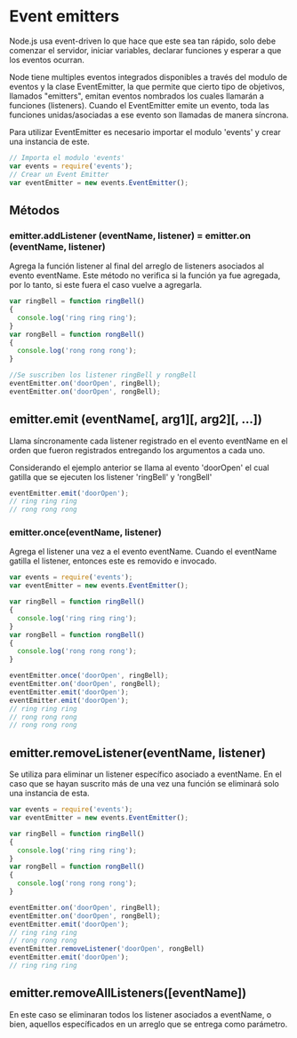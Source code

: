 # Event emitters

Node.js usa event-driven lo que hace que este sea tan rápido, solo debe comenzar el servidor, iniciar variables, declarar funciones y esperar a que los eventos ocurran. 

Node tiene multiples eventos integrados disponibles a través del modulo de eventos y la clase EventEmitter, la que permite que cierto tipo de objetivos, llamados "emitters", emitan eventos nombrados los cuales llamarán a funciones (listeners). Cuando el EventEmitter emite un evento, toda las funciones unidas/asociadas a ese evento son llamadas de manera síncrona. 

Para utilizar EventEmitter es necesario importar el modulo 'events' y crear una instancia de este.

```javascript
// Importa el modulo 'events'
var events = require('events');
// Crear un Event Emitter
var eventEmitter = new events.EventEmitter();

```

## Métodos

### emitter.addListener (eventName, listener) = emitter.on (eventName, listener)

Agrega la función listener al final del arreglo de listeners asociados al evento eventName. Este método no verifica si la función ya fue agregada, por lo tanto, si este fuera el caso vuelve a agregarla.


```javascript
var ringBell = function ringBell()
{
  console.log('ring ring ring');
}
var rongBell = function rongBell()
{
  console.log('rong rong rong');
}

//Se suscriben los listener ringBell y rongBell
eventEmitter.on('doorOpen', ringBell);
eventEmitter.on('doorOpen', rongBell);

```

## emitter.emit (eventName[, arg1][, arg2][, ...])

Llama síncronamente cada listener registrado en el evento eventName en el orden que fueron registrados entregando los argumentos a cada uno. 

Considerando el ejemplo anterior se llama al evento 'doorOpen' el cual gatilla que se ejecuten los listener 'ringBell' y 'rongBell'

```javascript
eventEmitter.emit('doorOpen');
// ring ring ring
// rong rong rong

```
### emitter.once(eventName, listener)

Agrega el listener una vez a el evento eventName. Cuando el eventName gatilla el listener, entonces este es removido e invocado.

```javascript
var events = require('events');
var eventEmitter = new events.EventEmitter();

var ringBell = function ringBell()
{
  console.log('ring ring ring');
}
var rongBell = function rongBell()
{
  console.log('rong rong rong');
}

eventEmitter.once('doorOpen', ringBell);
eventEmitter.on('doorOpen', rongBell);
eventEmitter.emit('doorOpen');
eventEmitter.emit('doorOpen');
// ring ring ring
// rong rong rong
// rong rong rong

```

## emitter.removeListener(eventName, listener) 

Se utiliza para eliminar un listener específico asociado a eventName. En el caso que se hayan suscrito más de una vez una función se eliminará solo una instancia de esta.

```javascript
var events = require('events');
var eventEmitter = new events.EventEmitter();

var ringBell = function ringBell()
{
  console.log('ring ring ring');
}
var rongBell = function rongBell()
{
  console.log('rong rong rong');
}

eventEmitter.on('doorOpen', ringBell);
eventEmitter.on('doorOpen', rongBell);
eventEmitter.emit('doorOpen');
// ring ring ring
// rong rong rong
eventEmitter.removeListener('doorOpen', rongBell)
eventEmitter.emit('doorOpen');
// ring ring ring

```

## emitter.removeAllListeners([eventName])

En este caso se eliminaran todos los listener asociados a eventName, o bien, aquellos específicados en un arreglo que se entrega como parámetro. 



